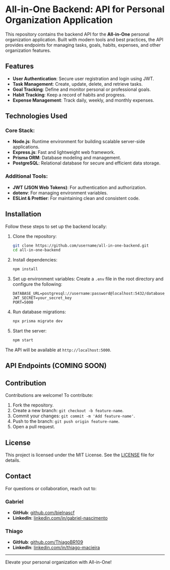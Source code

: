 # All-in-One Backend: API for Personal Organization Application

This repository contains the backend API for the **All-in-One** personal organization application. Built with modern tools and best practices, the API provides endpoints for managing tasks, goals, habits, expenses, and other organization features.

## Features

- **User Authentication**: Secure user registration and login using JWT.
- **Task Management**: Create, update, delete, and retrieve tasks.
- **Goal Tracking**: Define and monitor personal or professional goals.
- **Habit Tracking**: Keep a record of habits and progress.
- **Expense Management**: Track daily, weekly, and monthly expenses.

## Technologies Used

### Core Stack:
- **Node.js**: Runtime environment for building scalable server-side applications.
- **Express.js**: Fast and lightweight web framework.
- **Prisma ORM**: Database modeling and management.
- **PostgreSQL**: Relational database for secure and efficient data storage.

### Additional Tools:
- **JWT (JSON Web Tokens)**: For authentication and authorization.
- **dotenv**: For managing environment variables.
- **ESLint & Prettier**: For maintaining clean and consistent code.

## Installation

Follow these steps to set up the backend locally:

1. Clone the repository:
   ```bash
   git clone https://github.com/username/all-in-one-backend.git
   cd all-in-one-backend
   ```

2. Install dependencies:
   ```bash
   npm install
   ```

3. Set up environment variables:
   Create a `.env` file in the root directory and configure the following:
   ```env
   DATABASE_URL=postgresql://username:password@localhost:5432/database_name
   JWT_SECRET=your_secret_key
   PORT=5000
   ```

4. Run database migrations:
   ```bash
   npx prisma migrate dev
   ```

5. Start the server:
   ```bash
   npm start
   ```

The API will be available at `http://localhost:5000`.

## API Endpoints (COMING SOON)

## Contribution

Contributions are welcome! To contribute:

1. Fork the repository.
2. Create a new branch: `git checkout -b feature-name`.
3. Commit your changes: `git commit -m 'Add feature-name'`.
4. Push to the branch: `git push origin feature-name`.
5. Open a pull request.

## License

This project is licensed under the MIT License. See the [LICENSE](LICENSE) file for details.

## Contact

For questions or collaboration, reach out to:

### Gabriel
- **GitHub**: [github.com/bielnascf](https://github.com/bielnascf)
- **LinkedIn**: [linkedin.com/in/gabriel-nascimento](https://www.linkedin.com/in/gabriel-nascimento-484450255/)

### Thiago
- **GitHub**: [github.com/ThiagoBR109](https://github.com/ThiagoBR109)
- **LinkedIn**: [linkedin.com/in/thiago-macieira](https://www.linkedin.com/in/thiago-macieira-061348273/)

---
Elevate your personal organization with All-in-One!

